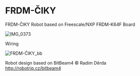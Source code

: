 # FRDM-ČIKY
FRDM-ČIKY Robot based on Freescale/NXP FRDM-K64F Board

![IMG_0373](https://user-images.githubusercontent.com/9370587/229113910-2df5eaa7-9d63-4a58-bf5d-4a2d0abdf7cd.JPEG)


Wiring

![FRDM-ČIKY_bb](https://user-images.githubusercontent.com/9370587/229135134-8a76af73-581c-4288-a586-91e0724147df.png)


Robot design based on BitBeam4 © Radim Děrda
http://robotrip.cz/bitbeam4
